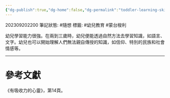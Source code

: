 ```yaml
---
{"dg-publish":true,"dg-home":false,"dg-permalink":"toddler-learning-skills","permalink":"/toddler-learning-skills/","dgPassFrontmatter":true}
---
```


202309202200
筆記狀態: #隨想
標籤: #幼兒教育 #蒙台梭利

幼兒學習能力很強。在兩到三歲時，幼兒便能透過自然方法去學習知識，如語言、文字。幼兒也可以開始理解人們無法親自傳授的知識，如信仰、特別的民族和社會情感等。

---
# 參考文獻

《有吸收力的心靈》，第14頁。